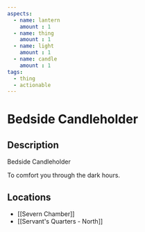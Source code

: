 ```yaml
---
aspects: 
  - name: lantern
    amount : 1
  - name: thing
    amount : 1
  - name: light
    amount : 1
  - name: candle
    amount : 1
tags:
  - thing
  - actionable
---
```


# Bedside Candleholder

## Description
Bedside Candleholder

To comfort you through the dark hours.
## Locations
- [[Severn Chamber]]
- [[Servant's Quarters - North]]